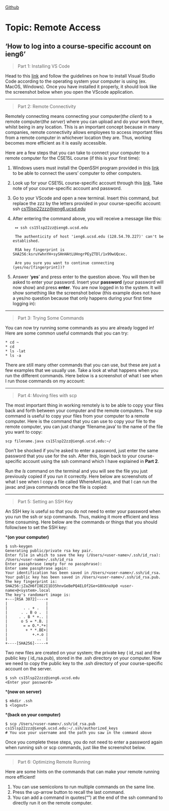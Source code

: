 [Github](lab-report-1-week-2.html)

# Topic: Remote Access
## ‘How to log into a course-specific account on ieng6’


>Part 1: Installing VS Code

Head to this [link](https://code.visualstudio.com/) and follow the guidelines on how to install Visual Studio Code according to the operating system your computer is using (ex. MacOS, Windows). Once you have installed it properly, it should look like the screenshot below when you open the VScode application. 

---

>Part 2: Remote Connectivity

Remotely connecting means connecting your computer(*the client*) to a remote computer(*the server*) where you can upload and do your work there, whilst being in any location. This is an important concept because in many companies, remote connectivity allows employees to access important files from a remote computer in whichever location they are. Thus, working becomes more efficient as it is easily accessible.

Here are a few steps that you can take to connect your computer to a remote computer for the CSE15L course (if this is your first time):

1. Windows users must install the OpenSSH program provided in this [link](https://docs.microsoft.com/en-us/windows-server/administration/openssh/openssh_install_firstuse) to be able to connect the users’ computer to other computers.

2. Look up for your CSE15L course-specific account through this [link](https://sdacs.ucsd.edu/~icc/index.php). Take note of your course-specific account and password.

3. Go to your VScode and open a new terminal. Insert this command, but replace the zzz by the letters provided in your course-specific account: 
    ssh cs15lsp22zzz@ieng6.ucsd.edu

4. After entering the command above, you will receive a message like this:

        ⤇ ssh cs15lsp22zz@ieng6.ucsd.edu

        The authenticity of host 'ieng6.ucsd.edu (128.54.70.227)' can't be established.

        RSA key fingerprint is SHA256:ksruYwhnYH+sySHnHAtLUHngrPEyZTDl/1x99wUQcec.

        Are you sure you want to continue connecting (yes/no/[fingerprint])?

5. Answer ‘**yes**’ and press enter to the question above. You will then be asked to enter your password. Insert your **password** (your password will now show) and press **enter**. You are now logged in to the system. It will show something like the screenshot below (this example does not have a yes/no question because that only happens during your first time logging in):


---

>Part 3: Trying Some Commands

You can now try running some commands as you are already logged in! Here are some common useful commands that you can try:

```
* cd ~
* cd
* ls -lat
* ls -a
```

There are still many other commands that you can use, but these are just a few examples that we usually use. Take a look at what happens when you run the different commands. Here below is a screenshot of what I see when I run those commands on my account:


---

>Part 4: Moving files with scp

The most important thing in working remotely is to be able to copy your files back and forth between your computer and the remote computers. The scp command is useful to copy your files from your computer to a remote computer. Here is the command that you can use to copy your file to the remote computer, you can just change ‘filename.java’ to the name of the file you want to copy:
```
scp filename.java cs15lsp22zz@ieng6.ucsd.edu:~/
```
Don’t be shocked if you’re asked to enter a password, just enter the same password that you use for the ssh. After this, login back to your course-specific account using the ssh command which I have explained in **Part 2**. 

Run the *ls* command on the terminal and you will see the file you just previously copied if you run it correctly. Here below are screenshots of what I see when I copy a file called WhereAmI.java, and that I can run the javac and java commands once the file is copied:



---

>Part 5: Setting an SSH Key

An SSH key is useful so that you do not need to enter your password when you run the ssh or scp commands. Thus, making it more efficient and less time consuming. Here below are the commands or things that you should follow/see to set the SSH key:

***(on your computer)**
```
$ ssh-keygen
Generating public/private rsa key pair.
Enter file in which to save the key (/Users/<user-name>/.ssh/id_rsa): /Users/<user-name>/.ssh/id_rsa
Enter passphrase (empty for no passphrase): 
Enter same passphrase again: 
Your identification has been saved in /Users/<user-name>/.ssh/id_rsa.
Your public key has been saved in /Users/<user-name>/.ssh/id_rsa.pub.
The key fingerprint is:
SHA256:jZaZH6fI8E2I1D35hnvGeBePQ4ELOf2Ge+G0XknoXp0 <user-name>@<system>.local
The key's randomart image is:
+---[RSA 3072]----+
|                 |
|       . . + .   |
|      . . B o .  |
|     . . B * +.. |
|      o S = *.B. |
|       = = O.*.*+|
|        + * *.BE+|
|           +.+.o |
|             ..  |
+----[SHA256]-----+
```
Two new files are created on your system; the private key ( id_rsa) and the public key ( id_rsa.pub), stored in the .ssh directory on your computer.
Now we need to copy the public key to the .ssh directory of your course-specific account on the server.
```
$ ssh cs15lsp22zzz@ieng6.ucsd.edu
<Enter your password>
```
***(now on server)**
```
$ mkdir .ssh
$ <logout>
```
***(back on your computer)**
```
$ scp /Users/<user-name>/.ssh/id_rsa.pub cs15lsp22zzz@ieng6.ucsd.edu:~/.ssh/authorized_keys
# You use your username and the path you saw in the command above
```

Once you complete these steps, you do not need to enter a password again when running ssh or scp commands, just like the screenshot below.

 ---

>Part 6: Optimizing Remote Running

Here are some hints on the commands that can make your remote running more efficient!
1. You can use semicolons to run multiple commands on the same line.
2. Press the up-arrow button to recall the last command.
3. You can add a command in quotes(“”) at the end of the ssh command to directly run it on the remote computer.
